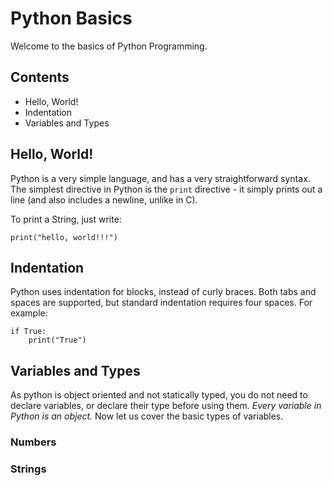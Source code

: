 # Python Basics
Welcome to the basics of Python Programming.

## Contents
* Hello, World!
* Indentation
* Variables and Types

## Hello, World!
Python is a very simple language, and has a very straightforward syntax. The simplest directive in Python is the `print` directive - it simply prints out a line (and also includes a newline, unlike in C).

To print a String, just write:
```
print("hello, world!!!")
```

## Indentation
Python uses indentation for blocks, instead of curly braces. Both tabs and spaces are supported, but standard indentation requires four spaces. For example:
```
if True:
    print("True")
```

## Variables and Types
As python is object oriented and not statically typed, you do not need to declare variables, or declare their type before using them. *Every variable in Python is an object.* Now let us cover the basic types of variables.

### Numbers
### Strings
